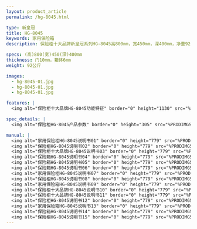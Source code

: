 ```yaml
---
layout: product_article
permalink: /hg-8045.html

type: 新皇冠
title: HG-8045
keywords: 家用保险箱
description: 保险柜十大品牌新皇冠系列HG-8045高800mm，宽450mm，深400mm，净重92公斤，采用德国顶尖工艺激光切割技术，更精准可靠。

specs: (高)800(宽)450(深)400mm
thickness: 门10mm，箱体6mm
weight: 92公斤

images:
  - hg-8045-01.jpg
  - hg-8045-01.jpg
  - hg-8045-01.jpg

features: |
  <img alt="保险柜十大品牌HG-8045功能特征" border="0" height="1130" src="%PRODIMGS%/hg-gn.jpg" width="538" />

spec_details: |
  <img alt="保险柜HG-8045产品参数" border="0" height="305" src="%PRODIMGS%/hg-cpcs.jpg" width="538" />

manual: |
  <img alt="家用保险柜HG-8045说明书01" border="0" height="779" src="%PRODIMGS%/hg-sm01.jpg" width="528" />  
  <img alt="保险柜HG-8045说明书02" border="0" height="779" src="%PRODIMGS%/hg-sm02.jpg" width="528" />  
  <img alt="保险柜十大品牌HG-8045说明书03" border="0" height="779" src="%PRODIMGS%/hg-sm03.jpg" width="528" />  
  <img alt="保险箱HG-8045说明书04" border="0" height="779" src="%PRODIMGS%/hg-sm04.jpg" width="528" />  
  <img alt="保险箱HG-8045说明书05" border="0" height="779" src="%PRODIMGS%/hg-sm05.jpg" width="528" />  
  <img alt="保险箱HG-8045说明书06" border="0" height="779" src="%PRODIMGS%/hg-sm06.jpg" width="528" />  
  <img alt="家用保险柜HG-8045说明书07" border="0" height="779" src="%PRODIMGS%/hg-sm07.jpg" width="528" />  
  <img alt="保险柜HG-8045说明书08" border="0" height="779" src="%PRODIMGS%/hg-sm08.jpg" width="528" />  
  <img alt="家用保险箱HG-8045说明书09" border="0" height="779" src="%PRODIMGS%/hg-sm09.jpg" width="528" />  
  <img alt="保险柜十大品牌HG-8045说明书10" border="0" height="779" src="%PRODIMGS%/hg-sm10.jpg" width="528" />  
  <img alt="保险柜十大品牌HG-8045说明书11" border="0" height="779" src="%PRODIMGS%/hg-sm11.jpg" width="528" />  
  <img alt="保险柜HG-8045说明书12" border="0" height="779" src="%PRODIMGS%/hg-sm12.jpg" width="528" />  
  <img alt="家用保险箱HG-8045说明书13" border="0" height="779" src="%PRODIMGS%/hg-sm13.jpg" width="528" />  
  <img alt="保险箱HG-8045说明书14" border="0" height="779" src="%PRODIMGS%/hg-sm14.jpg" width="528" />  
  <img alt="保险柜HG-8045说明书15" border="0" height="779" src="%PRODIMGS%/hg-sm15.jpg" width="528" />
---
```

